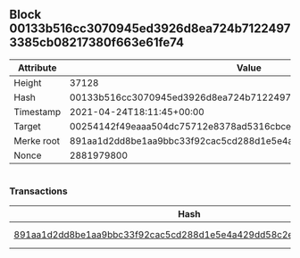## Block 00133b516cc3070945ed3926d8ea724b71224973385cb08217380f663e61fe74

Attribute | Value
--- | ---
Height | 37128
Hash | 00133b516cc3070945ed3926d8ea724b71224973385cb08217380f663e61fe74
Timestamp | 2021-04-24T18:11:45+00:00
Target | 00254142f49eaaa504dc75712e8378ad5316cbcead634704b3734b6271167cc4
Merke root | 891aa1d2dd8be1aa9bbc33f92cac5cd288d1e5e4a429dd58c2e027538511ab3f
Nonce | 2881979800

```

```

### Transactions

Hash | Amount
--- | ---
[891aa1d2dd8be1aa9bbc33f92cac5cd288d1e5e4a429dd58c2e027538511ab3f](891aa1d2dd8be1aa9bbc33f92cac5cd288d1e5e4a429dd58c2e027538511ab3f.md) | 10.00000000 SKEPTI 
